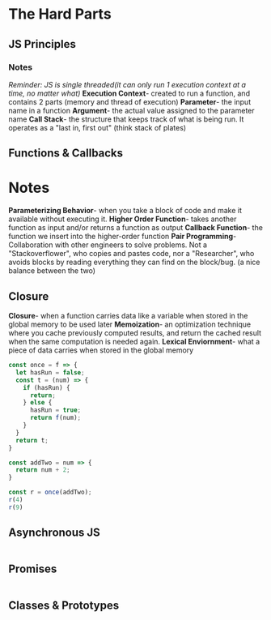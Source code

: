 # The Hard Parts
## JS Principles
### Notes
*Reminder: JS is single threaded(it can only run 1 execution context at a time, no matter what)*
**Execution Context**- created to run a function, and contains 2 parts (memory and thread of execution)
**Parameter**- the input name in a function
**Argument**- the actual value assigned to the parameter name
**Call Stack**- the structure that keeps track of what is being run. It operates as a "last in, first out" (think stack of plates)

## Functions & Callbacks
# Notes
**Parameterizing Behavior**- when you take a block of code and make it available without executing it.
**Higher Order Function**- takes another function as input and/or returns a function as output 
**Callback Function**- the function we insert into the higher-order function
**Pair Programming**- Collaboration with other engineers to solve problems. Not a "Stackoverflower", who copies and pastes code, nor a "Researcher", who avoids blocks by reading everything they can find on the block/bug. (a nice balance between the two) 

## Closure
**Closure**- when a function carries data like a variable when stored in the global memory to be used later
**Memoization**- an optimization technique where you cache previously computed results, and return the cached result when the same computation is needed again.
**Lexical Enviornment**- what a piece of data carries when stored in the global memory
```javascript
const once = f => {
  let hasRun = false;
  const t = (num) => {  
    if (hasRun) {
      return;
    } else {
      hasRun = true;
      return f(num);
    }
  }
  return t;
}

const addTwo = num => {
  return num + 2;
}

const r = once(addTwo);
r(4)
r(9)
```
## Asynchronous JS
```javascript

```
## Promises
```javascript

```
## Classes & Prototypes
```javascript

```
